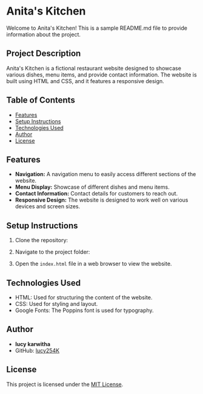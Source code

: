 # Anita's Kitchen

Welcome to Anita's Kitchen! This is a sample README.md file to provide information about the project.

## Project Description

Anita's Kitchen is a fictional restaurant website designed to showcase various dishes, menu items, and provide contact information. The website is built using HTML and CSS, and it features a responsive design.

## Table of Contents

- [Features](#features)
- [Setup Instructions](#setup-instructions)
- [Technologies Used](#technologies-used)
- [Author](#author)
- [License](#license)

## Features

- **Navigation:** A navigation menu to easily access different sections of the website.
- **Menu Display:** Showcase of different dishes and menu items.
- **Contact Information:** Contact details for customers to reach out.
- **Responsive Design:** The website is designed to work well on various devices and screen sizes.

## Setup Instructions

1. Clone the repository:

2. Navigate to the project folder:

3. Open the `index.html` file in a web browser to view the website.

## Technologies Used

- HTML: Used for structuring the content of the website.
- CSS: Used for styling and layout.
- Google Fonts: The Poppins font is used for typography.

## Author

- **lucy karwitha**
- GitHub: [lucy254K](https://github.com/lucy254K)

## License

This project is licensed under the [MIT License](LICENSE).


